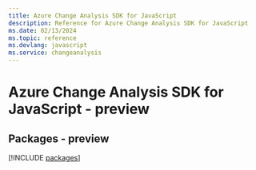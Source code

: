 ```yaml
---
title: Azure Change Analysis SDK for JavaScript
description: Reference for Azure Change Analysis SDK for JavaScript
ms.date: 02/13/2024
ms.topic: reference
ms.devlang: javascript
ms.service: changeanalysis
---
```

# Azure Change Analysis SDK for JavaScript - preview
## Packages - preview
[!INCLUDE [packages](change-analysis-index.md)]